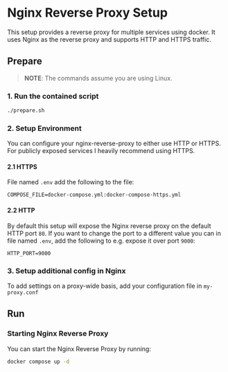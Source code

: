 # Nginx Reverse Proxy Setup

This setup provides a reverse proxy for multiple services using docker. It uses Nginx as the reverse proxy and supports HTTP and HTTPS traffic.

## Prepare

> **NOTE**: The commands assume you are using Linux.

### 1. Run the contained script

```sh
./prepare.sh
```

### 2. Setup Environment

You can configure your nginx-reverse-proxy to either use HTTP or HTTPS. For publicly exposed services I heavily recommend using HTTPS.

#### 2.1 HTTPS

File named `.env` add the following to the file:

```
COMPOSE_FILE=docker-compose.yml:docker-compose-https.yml
```

#### 2.2 HTTP

By default this setup will expose the Nginx reverse proxy on the default HTTP port `80`.
If you want to change the port to a different value you can in file named  `.env`, add the following to e.g. expose it over port `9000`:

```
HTTP_PORT=9000
```

### 3. Setup additional config in Nginx
To add settings on a proxy-wide basis, add your configuration file in ```my-proxy.conf```

## Run

### Starting Nginx Reverse Proxy

You can start the Nginx Reverse Proxy by running:

```sh
docker compose up -d
```
